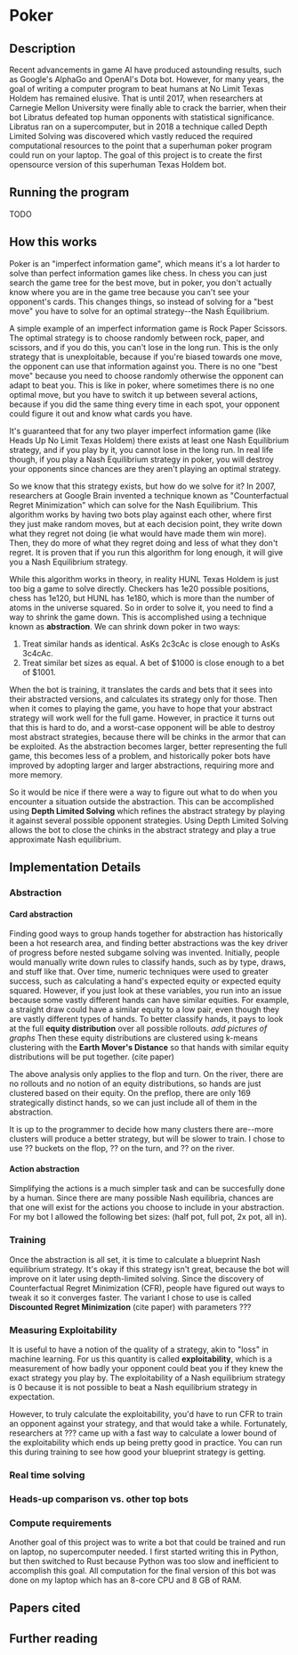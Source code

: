 # Poker

## Description

Recent advancements in game AI have produced astounding results, such as Google's AlphaGo and OpenAI's Dota bot. However, for many years, the goal of writing a computer program to beat humans at No Limit Texas Holdem has remained elusive. That is until 2017, when researchers at Carnegie Mellon University were finally able to crack the barrier, when their bot Libratus defeated top human opponents with statistical significance. Libratus ran on a supercomputer, but in 2018 a technique called Depth Limited Solving was discovered which vastly reduced the required computational resources to the point that a superhuman poker program could run on your laptop. The goal of this project is to create the first opensource version of this superhuman Texas Holdem bot. 

## Running the program
TODO

## How this works

Poker is an "imperfect information game", which means it's a lot harder to solve than perfect information games like chess. In chess you can just search the game tree for the best move, but in poker, you don't actually know where you are in the game tree because you can't see your opponent's cards. This changes things, so instead of solving for a "best move" you have to solve for an optimal strategy--the Nash Equilibrium.

A simple example of an imperfect information game is Rock Paper Scissors. The optimal strategy is to choose randomly between rock, paper, and scissors, and if you do this, you can't lose in the long run. This is the only strategy that is unexploitable, because if you're biased towards one move, the opponent can use that information against you. There is no one "best move" because you need to choose randomly otherwise the opponent can adapt to beat you. This is like in poker, where sometimes there is no one optimal move, but you have to switch it up between several actions, because if you did the same thing every time in each spot, your opponent could figure it out and know what cards you have. 

It's guaranteed that for any two player imperfect information game (like Heads Up No Limit Texas Holdem) there exists at least one Nash Equilibrium strategy, and if you play by it, you cannot lose in the long run. In real life though, if you play a Nash Equilibrium strategy in poker, you will destroy your opponents since chances are they aren't playing an optimal strategy. 

So we know that this strategy exists, but how do we solve for it? In 2007, researchers at Google Brain invented a technique known as "Counterfactual Regret Minimization" which can solve for the Nash Equilibrium. This algorithm works by having two bots play against each other, where first they just make random moves, but at each decision point, they write down what they regret not doing (ie what would have made them win more). Then, they do more of what they regret doing and less of what they don't regret. It is proven that if you run this algorithm for long enough, it will give you a Nash Equilibrium strategy. 

While this algorithm works in theory, in reality HUNL Texas Holdem is just too big a game to solve directly. Checkers has 1e20 possible positions, chess has 1e120, but HUNL has 1e180, which is more than the number of atoms in the universe squared. So in order to solve it, you need to find a way to shrink the game down. This is accomplished using a technique known as **abstraction**. We can shrink down poker in two ways:
1. Treat similar hands as identical. AsKs 2c3cAc is close enough to AsKs 3c4cAc. 
2. Treat similar bet sizes as equal. A bet of $1000 is close enough to a bet of $1001. 

When the bot is training, it translates the cards and bets that it sees into their abstracted versions, and calculates its strategy only for those. Then when it comes to playing the game, you have to hope that your abstract strategy will work well for the full game. However, in practice it turns out that this is hard to do, and a worst-case opponent will be able to destroy most abstract strategies, because there will be chinks in the armor that can be exploited. As the abstraction becomes larger, better representing the full game, this becomes less of a problem, and historically poker bots have improved by adopting larger and larger abstractions, requiring more and more memory. 

So it would be nice if there were a way to figure out what to do when you encounter a situation outside the abstraction. This can be accomplished using **Depth Limited Solving** which refines the abstract strategy by playing it against several possible opponent strategies. Using Depth Limited Solving allows the bot to close the chinks in the abstract strategy and play a true approximate Nash equilibrium. 

## Implementation Details

### Abstraction

#### Card abstraction

Finding good ways to group hands together for abstraction has historically been a hot research area, and finding better abstractions was the key driver of progress before nested subgame solving was invented. Initially, people would manually write down rules to classify hands, such as by type, draws, and stuff like that. Over time, numeric techniques were used to greater success, such as calculating a hand's expected equity or expected equity squared. However, if you just look at these variables, you run into an issue because some vastly different hands can have similar equities. For example, a straight draw could have a similar equity to a low pair, even though they are vastly different types of hands. To better classify hands, it pays to look at the full **equity distribution** over all possible rollouts. *add pictures of graphs* Then these equity distributions are clustered using k-means clustering with the **Earth Mover's Distance** so that hands with similar equity distributions will be put together. (cite paper)

The above analysis only applies to the flop and turn. On the river, there are no rollouts and no notion of an equity distributions, so hands are just clustered based on their equity. On the preflop, there are only 169 strategically distinct hands, so we can just include all of them in the abstraction.

It is up to the programmer to decide how many clusters there are--more clusters will produce a better strategy, but will be slower to train. I chose to use ?? buckets on the flop, ?? on the turn, and ?? on the river. 

#### Action abstraction

Simplifying the actions is a much simpler task and can be succesfully done by a human. Since there are many possible Nash equilibria, chances are that one will exist for the actions you choose to include in your abstraction. For my bot I allowed the following bet sizes: (half pot, full pot, 2x pot, all in). 

### Training

Once the abstraction is all set, it is time to calculate a blueprint Nash equilibrium strategy. It's okay if this strategy isn't great, because the bot will improve on it later using depth-limited solving. Since the discovery of Counterfactual Regret Minimization (CFR), people have figured out ways to tweak it so it converges faster. The variant I chose to use is called **Discounted Regret Minimization** (cite paper) with parameters ???

### Measuring Exploitability

It is useful to have a notion of the quality of a strategy, akin to "loss" in machine learning. For us this quantity is called **exploitability**, which is a measurement of how badly your opponent could beat you if they knew the exact strategy you play by. The exploitability of a Nash equilibrium strategy is 0 because it is not possible to beat a Nash equilibrium strategy in expectation. 

However, to truly calculate the exploitability, you'd have to run CFR to train an opponent against your strategy, and that would take a while. Fortunately, researchers at ??? came up with a fast way to calculate a lower bound of the exploitability which ends up being pretty good in practice. You can run this during training to see how good your blueprint strategy is getting. 

### Real time solving

### Heads-up comparison vs. other top bots

### Compute requirements

Another goal of this project was to write a bot that could be trained and run on laptop, no supercomputer needed. I first started writing this in Python, but then switched to Rust because Python was too slow and inefficient to accomplish this goal. All computation for the final version of this bot was done on my laptop which has an 8-core CPU and 8 GB of RAM. 

## Papers cited

## Further reading


